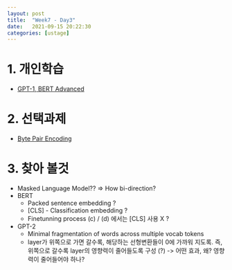 ```yaml
---
layout: post
title:  "Week7 - Day3"
date:   2021-09-15 20:22:30
categories: [ustage]
---
```


# 1. 개인학습
* [GPT-1, BERT Advanced](https://kyunghyunlim.github.io/nlp/ml_ai/2021/09/15/bert2.html)

# 2. 선택과제
* [Byte Pair Encoding](https://kyunghyunlim.github.io/nlp/ml_ai/2021/09/15/byteenc.html)

# 3. 찾아 볼것
* Masked Language Model?? => How bi-direction?
* BERT 
    * Packed sentence embedding ?
    * [CLS] - Classification embedding ?
    * Finetunning process (c) / (d) 에서는 [CLS] 사용 X ?
* GPT-2
    * Minimal fragmentation of words across multiple vocab tokens
    * layer가 위쪽으로 가면 갈수록, 해당하는 선형변환들이 0에 가까워 지도록. 즉, 위쪽으로 갈수록 layer의 영향력이 줄어들도록 구성 (?) -> 어떤 효과, 왜? 영향력이 줄어들어야 하나?

